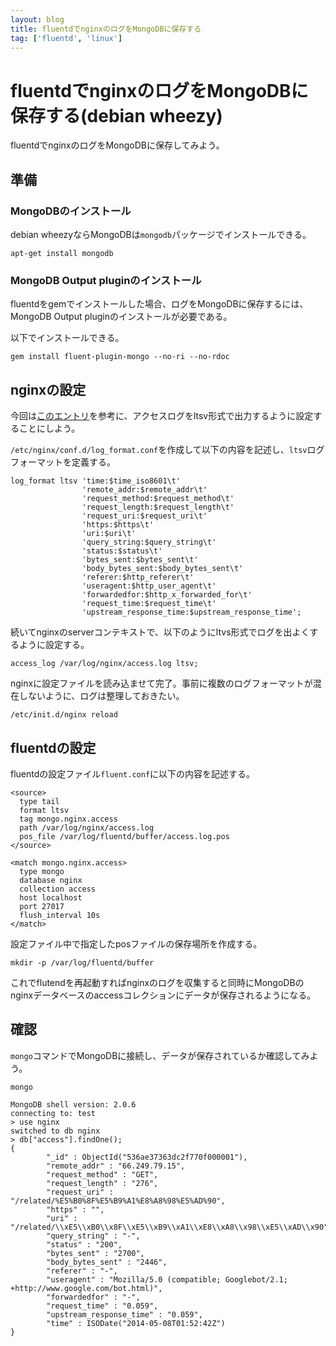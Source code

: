 ```yaml
---
layout: blog
title: fluentdでnginxのログをMongoDBに保存する
tag: ['fluentd', 'linux']
---
```


# fluentdでnginxのログをMongoDBに保存する(debian wheezy)

fluentdでnginxのログをMongoDBに保存してみよう。

## 準備

### MongoDBのインストール

debian wheezyならMongoDBは`mongodb`パッケージでインストールできる。

~~~~
apt-get install mongodb
~~~~

### MongoDB Output pluginのインストール

fluentdをgemでインストールした場合、ログをMongoDBに保存するには、MongoDB Output pluginのインストールが必要である。

以下でインストールできる。

~~~~
gem install fluent-plugin-mongo --no-ri --no-rdoc
~~~~

## nginxの設定

今回は[このエントリ](http://qiita.com/key/items/038b7913b3bb0298c625)を参考に、アクセスログをltsv形式で出力するように設定することにしよう。

`/etc/nginx/conf.d/log_format.conf`を作成して以下の内容を記述し、`ltsv`ログフォーマットを定義する。

~~~~
log_format ltsv 'time:$time_iso8601\t'
                'remote_addr:$remote_addr\t'
                'request_method:$request_method\t'
                'request_length:$request_length\t'
                'request_uri:$request_uri\t'
                'https:$https\t'
                'uri:$uri\t'
                'query_string:$query_string\t'
                'status:$status\t'
                'bytes_sent:$bytes_sent\t'
                'body_bytes_sent:$body_bytes_sent\t'
                'referer:$http_referer\t'
                'useragent:$http_user_agent\t'
                'forwardedfor:$http_x_forwarded_for\t'
                'request_time:$request_time\t'
                'upstream_response_time:$upstream_response_time';
~~~~

続いてnginxのserverコンテキストで、以下のようにltvs形式でログを出よくするように設定する。

~~~~
access_log /var/log/nginx/access.log ltsv;
~~~~

nginxに設定ファイルを読み込ませて完了。事前に複数のログフォーマットが混在しないように、ログは整理しておきたい。

~~~~
/etc/init.d/nginx reload
~~~~

## fluentdの設定

fluentdの設定ファイル`fluent.conf`に以下の内容を記述する。

~~~~
<source>
  type tail
  format ltsv
  tag mongo.nginx.access
  path /var/log/nginx/access.log
  pos_file /var/log/fluentd/buffer/access.log.pos
</source>

<match mongo.nginx.access>
  type mongo
  database nginx
  collection access
  host localhost
  port 27017
  flush_interval 10s
</match>
~~~~

設定ファイル中で指定したposファイルの保存場所を作成する。

~~~~
mkdir -p /var/log/fluentd/buffer
~~~~

これでflutendを再起動すればnginxのログを収集すると同時にMongoDBのnginxデータベースのaccessコレクションにデータが保存されるようになる。

## 確認

`mongo`コマンドでMongoDBに接続し、データが保存されているか確認してみよう。

~~~~
mongo
~~~~

~~~~
MongoDB shell version: 2.0.6
connecting to: test
> use nginx
switched to db nginx
> db["access"].findOne();
{
        "_id" : ObjectId("536ae37363dc2f770f000001"),
        "remote_addr" : "66.249.79.15",
        "request_method" : "GET",
        "request_length" : "276",
        "request_uri" : "/related/%E5%B0%8F%E5%B9%A1%E8%A8%98%E5%AD%90",
        "https" : "",
        "uri" : "/related/\\xE5\\xB0\\x8F\\xE5\\xB9\\xA1\\xE8\\xA8\\x98\\xE5\\xAD\\x90",
        "query_string" : "-",
        "status" : "200",
        "bytes_sent" : "2700",
        "body_bytes_sent" : "2446",
        "referer" : "-",
        "useragent" : "Mozilla/5.0 (compatible; Googlebot/2.1; +http://www.google.com/bot.html)",
        "forwardedfor" : "-",
        "request_time" : "0.059",
        "upstream_response_time" : "0.059",
        "time" : ISODate("2014-05-08T01:52:42Z")
}
~~~~
